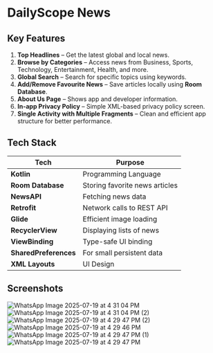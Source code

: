# DailyScope News

## Key Features
1. **Top Headlines** – Get the latest global and local news.  
2. **Browse by Categories** – Access news from Business, Sports, Technology, Entertainment, Health, and more.  
3. **Global Search** – Search for specific topics using keywords.  
4. **Add/Remove Favourite News** – Save articles locally using **Room Database**.  
5. **About Us Page** – Shows app and developer information.  
6. **In-app Privacy Policy** – Simple XML-based privacy policy screen.  
7. **Single Activity with Multiple Fragments** – Clean and efficient app structure for better performance.

## Tech Stack

| Tech               | Purpose                              |
|--------------------|--------------------------------------|
| **Kotlin**         | Programming Language                 |
| **Room Database**  | Storing favorite news articles       |
| **NewsAPI**        | Fetching news data                   |
| **Retrofit**       | Network calls to REST API            |
| **Glide**          | Efficient image loading              |
| **RecyclerView**   | Displaying lists of news             |
| **ViewBinding**    | Type-safe UI binding                 |
| **SharedPreferences** | For small persistent data         |
| **XML Layouts**    | UI Design                            |


## Screenshots
![WhatsApp Image 2025-07-19 at 4 31 04 PM](https://github.com/user-attachments/assets/8b24d5dd-e3ee-4d8e-90b5-a1f994459a49)
![WhatsApp Image 2025-07-19 at 4 31 04 PM (2)](https://github.com/user-attachments/assets/29ef4985-bb53-401d-8875-91bea6aa39dd)
![WhatsApp Image 2025-07-19 at 4 29 47 PM (2)](https://github.com/user-attachments/assets/13e95b3b-6537-47b2-ad30-376def02d632)
![WhatsApp Image 2025-07-19 at 4 29 46 PM](https://github.com/user-attachments/assets/b790fae6-d153-43f7-969f-0c7b88c0b701)
![WhatsApp Image 2025-07-19 at 4 29 47 PM (1)](https://github.com/user-attachments/assets/c163d11d-aefd-484a-b93a-72a0b0f7da61)
![WhatsApp Image 2025-07-19 at 4 29 47 PM](https://github.com/user-attachments/assets/1de66baa-61c2-4267-8120-b77f69e9140e)


